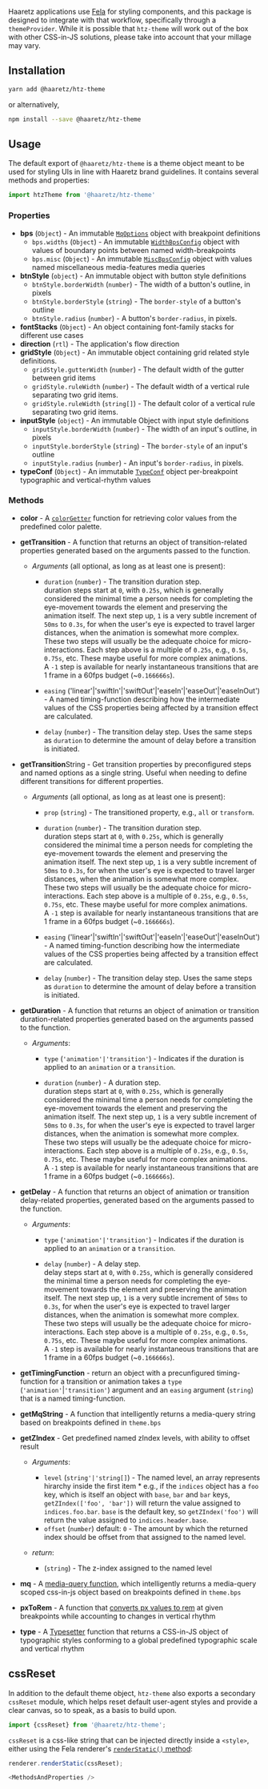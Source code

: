 Haaretz applications use [Fela](https://fela.js.org) for styling components, and this package is
designed to integrate with that workflow, specifically through a `themeProvider`. While it is
possible that `htz-theme` will work out of the box with other CSS-in-JS solutions, please take into
account that your millage may vary.

## Installation

```bash
yarn add @haaretz/htz-theme
```

or alternatively,

```bash
npm install --save @haaretz/htz-theme
```

## Usage

The default export of `@haaretz/htz-theme` is a theme object meant to be used for styling
UIs in line with Haaretz brand guidelines. It contains several methods and properties:

```js static
import htzTheme from '@haaretz/htz-theme'
```

### Properties

* **bps** (`Object`) - An immutable [`MqOptions`](https://haaretz.github.io/htz-frontend/htz-css-tools#mqoptions)
  object with breakpoint definitions
  * `bps.widths` (`Object`) - An immutable [`WidthBpsConfig`](https://haaretz.github.io/htz-frontend/htz-css-tools#widthbpsconfig)
    object with values of boundary points between named width-breakpoints
  * `bps.misc` (`Object`) - An immutable [`MiscBpsConfig`](https://haaretz.github.io/htz-frontend/htz-css-tools#miscbpsconfig)
    object with values named miscellaneous media-features media queries
* **btnStyle** (`object`) - An immutable object with button style definitions
  * `btnStyle.borderWidth` (`number`) - The width of a button's outline, in pixels
  * `btnStyle.borderStyle` (`string`) - The `border-style` of a button's outline
  * `btnStyle.radius` (`number`) - A button's `border-radius`, in pixels.
* **fontStacks** (`Object`) - An object containing font-family stacks for different use cases
* **direction** (`rtl`) - The application's flow direction
* **gridStyle** (`Object`) - An immutable object containing grid related style definitions.
  * `gridStyle.gutterWidth` (`number`) - The default width of the gutter between grid items
  * `gridStyle.ruleWidth` (`number`) - The default width of a vertical rule separating two grid items.
  * `gridStyle.ruleWidth` (`string[]`) - The default color of a vertical rule separating two grid items.
* **inputStyle** (`object`) - An immutable Object with input style definitions
  * `inputStyle.borderWidth` (`number`) - The width of an input's outline, in pixels
  * `inputStyle.borderStyle` (`string`) - The `border-style` of an input's outline
  * `inputStyle.radius` (`number`) - An input's `border-radius`, in pixels.
* **typeConf** (`Object`) - An immutable [`TypeConf`](https://haaretz.github.io/htz-frontend/htz-css-tools#typeconf)
  object per-breakpoint typographic and vertical-rhythm values

### Methods

* **color** - A [`colorGetter`](https://haaretz.github.io/htz-frontend/htz-css-tools#colorgetter)
  function for retrieving color values from the predefined color palette.
* **getTransition** - A function that returns an object of transition-related properties generated
  based on the arguments passed to the function.

  * _Arguments_ (all optional, as long as at least one is present):

    * `duration` (`number`) - The transition duration step.  
      duration steps start at `0`, with `0.25s`, which is generally considered
      the minimal time a person needs for completing the eye-movement towards the element
      and preserving the animation itself. The next step up, `1` is a very subtle increment
      of `50ms` to `0.3s`, for when the user's eye is expected to travel larger distances,
      when the animation is somewhat more complex. These two steps will usually be the
      adequate choice for micro-interactions. Each step above is a multiple of `0.25s`,
      e.g., `0.5s`, `0.75s`, etc. These maybe useful for more complex animations.  
      A `-1` step is available for nearly instantaneous transitions that are 1 frame in
      a 60fps budget (~`0.166666s`).

    * `easing` ('linear'|'swiftIn'|'swiftOut'|'easeIn'|'easeOut'|'easeInOut') - A named
      timing-function describing how the intermediate values of the CSS properties
      being affected by a transition effect are calculated.

    * `delay` (`number`) - The transition delay step. Uses the same steps as `duration` to determine
      the amount of delay before a transition is initiated.

* **getTransition**String - Get transition properties by preconfigured steps and
  named options as a single string. Useful when needing to define different
  transitions for different properties.

  * _Arguments_ (all optional, as long as at least one is present):

    * `prop` (`string`) - The transitioned property, e.g., `all` or `transform`.
    * `duration` (`number`) - The transition duration step.  
      duration steps start at `0`, with `0.25s`, which is generally considered
      the minimal time a person needs for completing the eye-movement towards the element
      and preserving the animation itself. The next step up, `1` is a very subtle increment
      of `50ms` to `0.3s`, for when the user's eye is expected to travel larger distances,
      when the animation is somewhat more complex. These two steps will usually be the
      adequate choice for micro-interactions. Each step above is a multiple of `0.25s`,
      e.g., `0.5s`, `0.75s`, etc. These maybe useful for more complex animations.  
      A `-1` step is available for nearly instantaneous transitions that are 1 frame in
      a 60fps budget (~`0.166666s`).

    * `easing` ('linear'|'swiftIn'|'swiftOut'|'easeIn'|'easeOut'|'easeInOut') - A named
      timing-function describing how the intermediate values of the CSS properties
      being affected by a transition effect are calculated.

    * `delay` (`number`) - The transition delay step. Uses the same steps as `duration` to determine
      the amount of delay before a transition is initiated.

* **getDuration** - A function that returns an object of animation or transition duration-related
  properties generated based on the arguments passed to the function.

  * _Arguments_:

    * `type` (`'animation'|'transition'`) - Indicates if the duration is applied to an `animation`
      or a `transition`.

    * `duration` (`number`) - A duration step.  
      duration steps start at `0`, with `0.25s`, which is generally considered
      the minimal time a person needs for completing the eye-movement towards the element
      and preserving the animation itself. The next step up, `1` is a very subtle increment
      of `50ms` to `0.3s`, for when the user's eye is expected to travel larger distances,
      when the animation is somewhat more complex. These two steps will usually be the
      adequate choice for micro-interactions. Each step above is a multiple of `0.25s`,
      e.g., `0.5s`, `0.75s`, etc. These maybe useful for more complex animations.  
      A `-1` step is available for nearly instantaneous transitions that are 1 frame in
      a 60fps budget (~`0.166666s`).

* **getDelay** - A function that returns an object of animation or transition delay-related
  properties, generated based on the arguments passed to the function.

  * _Arguments_:

    * `type` (`'animation'|'transition'`) - Indicates if the duration is applied to an `animation`
      or a `transition`.

    * `delay` (`number`) - A delay step.  
      delay steps start at `0`, with `0.25s`, which is generally considered
      the minimal time a person needs for completing the eye-movement towards the element
      and preserving the animation itself. The next step up, `1` is a very subtle increment
      of `50ms` to `0.3s`, for when the user's eye is expected to travel larger distances,
      when the animation is somewhat more complex. These two steps will usually be the
      adequate choice for micro-interactions. Each step above is a multiple of `0.25s`,
      e.g., `0.5s`, `0.75s`, etc. These maybe useful for more complex animations.  
      A `-1` step is available for nearly instantaneous transitions that are 1 frame in
      a 60fps budget (~`0.166666s`).

* **getTimingFunction** - return an object with a precunfigured timing-function for a
  transition or animation takes a `type` (`'animation'`|`'transition'`) argument and an
  `easing` argument (`string`) that is a named timing-function.
* **getMqString** - A function that intelligently returns a media-query string
  based on breakpoints defined in `theme.bps`
* **getZIndex** - Get predefined named zIndex levels, with ability to offset result

  * _Arguments_:

    * `level` (`string'|'string[]`) - The named level, an array represents
      hirarchy inside the first item \* e.g., if the `indices` object
      has a `foo` key, which is itself an object with `base`, `bar` and
      `bar` keys, `getZIndex(['foo', 'bar'])` will return the value assigned
      to `indices.foo.bar`. `base` is the default key, so `getZIndex('foo')`
      will return the value assigned to `indices.header.base`.
    * `offset` (`number`) default: `0` - The amount by which the returned index
      should be offset from that assigned to the named level.

  * _return_:

    * (`string`) - The z-index assigned to the named level

* **mq** - A [media-query function](https://haaretz.github.io/htz-frontend/htz-css-tools/#mqfunc),
  which intelligently returns a media-query scoped css-in-js object based on breakpoints defined
  in `theme.bps`
* **pxToRem** - A function that
  [converts px values to rem](https://haaretz.github.io/htz-frontend/htz-css-tools#remfunctiontype)
  at given breakpoints while accounting to changes in vertical rhythm
* **type** - A [Typesetter](https://haaretz.github.io/htz-frontend/htz-css-tools#typesetter)
  function that returns a CSS-in-JS object of typographic styles conforming to a global predefined
  typographic scale and vertical rhythm

## cssReset

In addition to the default theme object, `htz-theme` also exports a secondary `cssReset` module,
which helps reset default user-agent styles and provide a clear canvas, so to speak, as a basis to
build upon.

```js static
import {cssReset} from '@haaretz/htz-theme';
```

`cssReset` is a css-like string that can be injected directly inside a `<style>`, either using
the Fela renderer's [`renderStatic()` method](https://github.com/rofrischmann/fela/blob/master/docs/api/fela/Renderer.md#renderstaticstyle-selector):

```js static
renderer.renderStatic(cssReset);
```

```js
<MethodsAndProperties />
```
